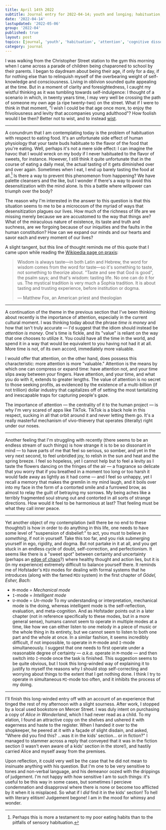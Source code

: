 ```yaml
---
title: April 14th 2022
subtitle: Journal entry for 2022-04-14; youth and longing; habituation; tasting life; attention; a dissonant existence
date: '2022-04-14'
lastupdated: '2022-05-06'
group: '2022-04'
published: true
layout: post
topics: [journal, 'youth', 'habituation', 'attention', 'cognitive dissonance', 'alice in wonderland']
category: journal
---
```


I was walking from the Christopher Street station to the gym this morning when I came across a parade of children being chaparoned to school by their parents. 
I began to daydream about being their age, if only for a day, if for nothing else than to relinquish myself of the overbearing weight of self-knowledge and consciousness.
Living in oblivion sounded quite appealing at the time. 
But in a moment of clarity and foresightedness, I caught my wistful thinking as it was tumbling towards self-indulgence: I thought of a scenario in which, in twenty years time, I may very well be crossing the path of someone my own age (a ripe twenty-two) on the street. 
What if I were to think in that moment, "I wish I could be that age once more, to enjoy the frivolousness and levity that accompanies young adulthood"? 
How foolish would I be then? 
Better not to wist, and to instead [wist](https://en.wiktionary.org/wiki/wist#Verb_2).

---

A conundrum that I am contemplating today is the problem of habituation with respect to eating food. 
It's an unfortunate side effect of human physiology that your taste buds habituate to the flavor of the food that you're eating.
Well, perhaps it's not a mere side effect: I can imagine the havoc that I would wreck on my body if I never habituated to the flavor of sweets, for instance. 
However, I still think it quite unfortunate that in the course of eating a daily meal, the actual tasting of it gets diminished over and over again.
Sometimes when I eat, I end up barely tasting the food at all.[^me]
Is there a way to prevent this phenomenon from happening? 
We have palette cleansers and the like, but I wonder if there's a way to avoid this desensitization with the mind alone.
Is this a battle where willpower can triumph over the body?  

The reason why I'm interested in the answer to this question is that this situation seems to me to be a microcosm of the myriad of ways that desensitization plagues our lives.
How much of the richness of life are we missing merely because we are accustomed to the way that things are? 
What of the miraculous nature of existence, its taste and truth and suchness, are we forgoing because of our iniquities and the faults in the human constitution?
How can we expand our minds and our hearts and savor each and every moment of our lives?

A slight tangent, but this line of thought reminds me of this quote that I came upon while reading the [Wikipedia page on praxis](https://en.wikipedia.org/wiki/Praxis_(process)):
<div class='epigraph'>

> Wisdom is always taste—in both Latin and Hebrew, the word for wisdom comes from the word for taste—so it's something to taste, not something to theorize about. "Taste and see that God is good", the psalm says; and that's wisdom: tasting life. No one can do it for us. The mystical tradition is very much a Sophia tradition. It is about tasting and trusting experience, before institution or dogma. <footer> — Matthew Fox, an American priest and theologian </footer>

</div>

[^me]: Perhaps this is more a testament to my poor eating habits than to the pitfalls of sensory habituation.

---

A continuation of the theme in the previous section that I've been thinking about recently is the importance of attention, especially in the current cultural moment.
I was thinking today about the phrase *time is money* and how that isn't truly accurate — I'd suggest that the idiom should instead be *attention is money*.
One's time is fickle, and its "value" is reliant on the way that one chooses to utilize it. 
You could have all the time in the world, and spend it in a way that would be equivalent to you having not had it at all.
More time is not, of its own accord, immediately more valuable.

I would offer that attention, on the other hand, does possess this characteristic: more attention is more "valuable."
Attention is the means by which one can compress or expand time: have attention not, and your time slips away between your fingers. 
Have attention, and your time, and what you do with it, extends to greater lengths. 
The value of attention is no secret to those seeking profits, as evidenced by the existence of a multi-billion (if not trillion) dollar industry that capitalizes off of setting the most tantalizing and inescapable traps for capturing people's gaze.

The importance of attention — the centrality of it to the human project — is why I'm very scared of apps like TikTok. 
TikTok is a black hole in this respect, sucking in all that orbit around it and never letting them go.
It's a really masterful mechanism of vivo-thievery that operates (literally) right under our noses. 

---

Another feeling that I'm struggling with recently (there seems to be an endless stream of such things) is how strange it is to be so dissonant in mind — to have parts of me that feel so serious, so somber, and yet in the very next second, to feel unbridled joy, to relish in the sun and heat and the spring breeze. 
I feel so hopeless, yet I cannot help but to feel a levity as I taste the flowers dancing on the fringes of the air — a fragrance so delicate that you worry that if you breathed in a moment too long or too harsh it would fade away as lightly as it had come — and I feel so unhappy, yet I recall a memory that makes the gremlin in my mind laugh, and it boils over into my face in the form of a contorted smile and a furrowed brow, as almost to relay the guilt of betraying my sorrows.
My being aches like a terribly fragmented soul strung out and contorted in all sorts of strange directions.
How would it feel to be harmonious at last? 
That feeling must be what they call inner peace.

--- 

Yet another object of my contemplation (will there be no end to these thoughts!) is how in order to do anything in this life, one needs to have some level of "suspension of disbelief:" to act, you must to believe in *something*, if not in yourself. 
Take this too far, and you risk submerging yourself in ego, rigidity, and dogma. 
But not partake in it at all, and you get stuck in an endless cycle of doubt, self-correction, and perfectionism.
It seems like there is a "sweet spot" between certainty and uncertainty (perhaps an [edge of chaos](https://en.wikipedia.org/wiki/Edge_of_chaos)?) where healthy thought and action lies, but it is (in my experience) extremely difficult to balance yourself there. 
It reminds me of Hofstader's `MIU` modes for dealing with formal systems that he introduces (along with the famed `MIU` system) in the first chapter of *Gödel, Esher, Bach*:
- `M`-mode = *Mechanical mode*
- `I`-mode = *Intelligent mode*
- `U`-mode = *Un-mode*
To my understanding or interpretation, mechanical mode is the doing, whereas intelligent mode is the self-reflection, evaluation, and meta-cognition. 
And as Hofstader points out in a later chapter (not in reference specifically to these modes, but in a more general sense), humans cannot seem to operate in multiple modes at a time, like how we can either listen to one melody in a piece of music or the whole thing in its entirety, but we cannot seem to listen to both one part and the whole at once. 
In a similar fashion, it seems incredibly difficult, if not impossible, to operate in `M`-mode and `I`-mode simultaneously.
I suggest that one needs to first operate under a reasonable degree of certainty — *a.k.a.* operate in `M`-mode — and then switch into `I`-mode once the task is finished. 
This suggestion seems to be quite obvious, but I took this long-winded way of explaining it to justify to myself the reasons why I should stop self-correcting and worrying about things to the extent that I get nothing done. 
I think I try to operate in simultaneous `MI`-mode too often, and it inhibits the process of my doing.

---

I'll finish this long-winded entry off with an account of an experience that tinged the rest of my afternoon with a slight sourness.
After work, I stopped by a local used bookstore on Mercer Street. 
I was duly intent on purchasing a copy of *Alice in Wonderland*, which I had never read as a child. 
To my elation, I found an attractive copy on the shelves and ushered it with eagerness and haste to the register.
When I handed it over to the shopkeeper, he peered at it with a façade of slight disdain, and asked, "Where did you find this? ...was it in the kids' section... or in fiction?" 
I managed to stammer across a reply that conveyed that it was in the fiction section (I wasn't even aware of a kids' section in the store!), and hastily carried Alice and myself away from the premises. 

Upon reflection, it could very well be the case that he did not mean to insinuate anything with his question.
But I'm one to be very sensitive to tones and non-verbal language, and his demeanor oozed with the drippings of judgement. 
I'm not happy with how sensitive I am to such things: it's useful to be this way in some cases, but sometimes I percieve condemnation and disapproval where there is none or become too afflicted by it when it is misplaced. 
So what if I *did* find it in the kids' section! 
To hell with literary elitism! Judgement begone! I am in the mood for whimsy and wonder.

